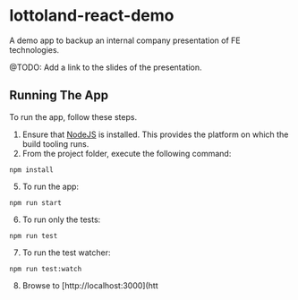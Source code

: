 # lottoland-react-demo
A demo app to backup an internal company presentation of FE technologies.

@TODO: Add a link to the slides of the presentation.

## Running The App

To run the app, follow these steps.

1. Ensure that [NodeJS](http://nodejs.org/) is installed. This provides the platform on which the build tooling runs.
2. From the project folder, execute the following command:

  ```shell
  npm install
  ```
  
5. To run the app:

  ```shell
  npm run start
  ```
  
6. To run only the tests:

  ```shell
  npm run test
  ```
  
7. To run the test watcher:

  ```shell
  npm run test:watch
  ```
8. Browse to [http://localhost:3000](htt